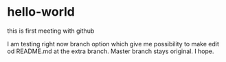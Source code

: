# hello-world
this is first meeting with github

I am testing right now branch option which give me possibility to make edit od README.md
at the extra branch. Master branch stays original. I hope.
